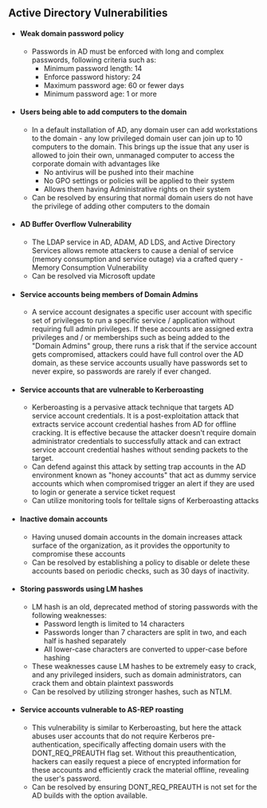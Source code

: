## Active Directory Vulnerabilities 

* #### Weak domain password policy
   * Passwords in AD must be enforced with long and complex passwords, following criteria such as:
      * Minimum password length: 14
      * Enforce password history: 24
      * Maximum password age: 60 or fewer days
      * Minimum password age: 1 or more
* #### Users being able to add computers to the domain
    * In a default installation of AD, any domain user can add workstations to the domain - any low privileged domain user can join up to 10 computers to the domain. This brings up the issue that any user is allowed to join their own, unmanaged computer to access the corporate domain with advantages like
      * No antivirus will be pushed into their machine
      * No GPO settings or policies will be applied to their system
      * Allows them having Administrative rights on their system
    * Can be resolved by ensuring that normal domain users do not have the privilege of adding other computers to the domain
* #### AD Buffer Overflow Vulnerability 
   * The LDAP service in AD, ADAM, AD LDS, and Active Directory Services allows remote attackers to cause a denial of service (memory consumption and service outage) via a crafted query - Memory Consumption Vulnerability
   * Can be resolved via Microsoft update
* #### Service accounts being members of Domain Admins
   * A service account designates a specific user account with specific set of privileges to run a specific service / application without requiring full admin privileges. If these accounts are assigned extra privileges and / or memberships such as being added to the "Domain Admins" group, there runs a risk that if the service account gets compromised, attackers could have full control over the AD domain, as these service accounts usually have passwords set to never expire, so passwords are rarely if ever changed.
* #### Service accounts that are vulnerable to Kerberoasting
  * Kerberoasting is a pervasive attack technique that targets AD service account credentials. It is a post-exploitation attack that extracts service account credential hashes from AD for offline cracking. It is effective because the attacker doesn't require domain administrator credentials to successfully attack and can extract service account credential hashes without sending packets to the target.
  * Can defend against this attack by setting trap accounts in the AD environment known as "honey accounts" that act as dummy service accounts which when compromised trigger an alert if they are used to login or generate a service ticket request
  * Can utilize monitoring tools for telltale signs of Kerberoasting attacks
* #### Inactive domain accounts
  * Having unused domain accounts in the domain increases attack surface of the organization, as it provides the opportunity to compromise these accounts
  * Can be resolved by establishing a policy to disable or delete these accounts based on periodic checks, such as 30 days of inactivity.
* #### Storing passwords using LM hashes
  * LM hash is an old, deprecated method of storing passwords with the following weaknesses:
    * Password length is limited to 14 characters
    * Passwords longer than 7 characters are split in two, and each half is hashed separately
    * All lower-case characters are converted to upper-case before hashing
  * These weaknesses cause LM hashes to be extremely easy to crack, and any privileged insiders, such as domain administrators, can crack them and obtain plaintext passwords
  * Can be resolved by utilizing stronger hashes, such as NTLM.
* #### Service accounts vulnerable to AS-REP roasting
  * This vulnerability is similar to Kerberoasting, but here the attack abuses user accounts that do not require Kerberos pre-authentication, specifically affecting domain users with the DONT_REQ_PREAUTH flag set. Without this preauthentication, hackers can easily request a piece of encrypted information for these accounts and efficiently crack the material offline, revealing the user's password.
  * Can be resolved by ensuring DONT_REQ_PREAUTH is not set for the AD builds with the option available.
